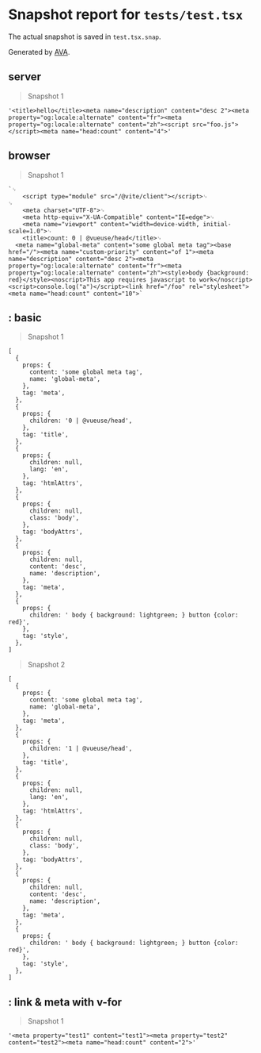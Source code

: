 # Snapshot report for `tests/test.tsx`

The actual snapshot is saved in `test.tsx.snap`.

Generated by [AVA](https://avajs.dev).

## server

> Snapshot 1

    '<title>hello</title><meta name="description" content="desc 2"><meta property="og:locale:alternate" content="fr"><meta property="og:locale:alternate" content="zh"><script src="foo.js"></script><meta name="head:count" content="4">'

## browser

> Snapshot 1

    `␊
        <script type="module" src="/@vite/client"></script>␊
    ␊
        <meta charset="UTF-8">␊
        <meta http-equiv="X-UA-Compatible" content="IE=edge">␊
        <meta name="viewport" content="width=device-width, initial-scale=1.0">␊
        <title>count: 0 | @vueuse/head</title>␊
      <meta name="global-meta" content="some global meta tag"><base href="/"><meta name="custom-priority" content="of 1"><meta name="description" content="desc 2"><meta property="og:locale:alternate" content="fr"><meta property="og:locale:alternate" content="zh"><style>body {background: red}</style><noscript>This app requires javascript to work</noscript><script>console.log("a")</script><link href="/foo" rel="stylesheet"><meta name="head:count" content="10">`

## <Head>: basic

> Snapshot 1

    [
      {
        props: {
          content: 'some global meta tag',
          name: 'global-meta',
        },
        tag: 'meta',
      },
      {
        props: {
          children: '0 | @vueuse/head',
        },
        tag: 'title',
      },
      {
        props: {
          children: null,
          lang: 'en',
        },
        tag: 'htmlAttrs',
      },
      {
        props: {
          children: null,
          class: 'body',
        },
        tag: 'bodyAttrs',
      },
      {
        props: {
          children: null,
          content: 'desc',
          name: 'description',
        },
        tag: 'meta',
      },
      {
        props: {
          children: ' body { background: lightgreen; } button {color: red}',
        },
        tag: 'style',
      },
    ]

> Snapshot 2

    [
      {
        props: {
          content: 'some global meta tag',
          name: 'global-meta',
        },
        tag: 'meta',
      },
      {
        props: {
          children: '1 | @vueuse/head',
        },
        tag: 'title',
      },
      {
        props: {
          children: null,
          lang: 'en',
        },
        tag: 'htmlAttrs',
      },
      {
        props: {
          children: null,
          class: 'body',
        },
        tag: 'bodyAttrs',
      },
      {
        props: {
          children: null,
          content: 'desc',
          name: 'description',
        },
        tag: 'meta',
      },
      {
        props: {
          children: ' body { background: lightgreen; } button {color: red}',
        },
        tag: 'style',
      },
    ]

## <Head>: link & meta with v-for

> Snapshot 1

    '<meta property="test1" content="test1"><meta property="test2" content="test2"><meta name="head:count" content="2">'
